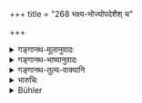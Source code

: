 +++
title = "268 भक्ष्य-भोज्योपदेशैश् च"

+++

<details><summary>गङ्गानथ-मूलानुवादः</summary>

They shall bring them together by means of offers of food and drink, by introducing to Brāhmaṇas, and by exhibition of martial feats.—(268)
</details>

<details><summary>गङ्गानथ-भाष्यानुवादः</summary>

**(verses 9.262-273)  
**

(No Bhāṣya)
</details>

<details><summary>गङ्गानथ-तुल्य-वाक्यानि</summary>

**(verses 9.264-269)  
**

See Comparative notes for [Verse 9.264-266].
</details>

<details><summary>भारुचिः</summary>

> **भक्ष्यभोज्यापदेशैश् च**

चण्डिकादियागात् सर्वनिमित्त्म्,

> **ब्राह्मणानां च दर्शनैः ।**

विद्यागतागतयोगज्ञानाम्, यद्बलात् सुकरं महाफलं चौर्यं भवति यथेष्टम्,

> **शौर्यकर्मापदेशैश् च तेषां कुर्यात् समागमम्  ॥ ९.२६८ ॥**

तच्छीलिनां बलातिशयव्यवहारिणाम् । एवं च सति ।
</details>

<details><summary>Bühler</summary>

268	Under the pretext of (offering them) various dainties, of introducing them to Brahmanas, and on the pretence of (showing them) feats of strength, the (spies) must make them meet (the officers of justice).
</details>
